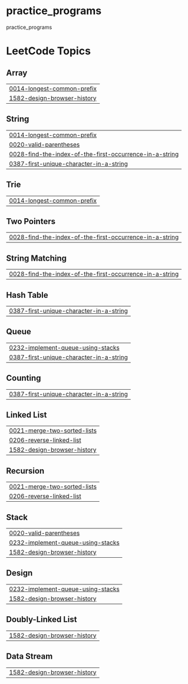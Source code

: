 # practice_programs
practice_programs

<!---LeetCode Topics Start-->
# LeetCode Topics
## Array
|  |
| ------- |
| [0014-longest-common-prefix](https://github.com/brijeshranpariya/practice_programs/tree/master/0014-longest-common-prefix) |
| [1582-design-browser-history](https://github.com/brijeshranpariya/practice_programs/tree/master/1582-design-browser-history) |
## String
|  |
| ------- |
| [0014-longest-common-prefix](https://github.com/brijeshranpariya/practice_programs/tree/master/0014-longest-common-prefix) |
| [0020-valid-parentheses](https://github.com/brijeshranpariya/practice_programs/tree/master/0020-valid-parentheses) |
| [0028-find-the-index-of-the-first-occurrence-in-a-string](https://github.com/brijeshranpariya/practice_programs/tree/master/0028-find-the-index-of-the-first-occurrence-in-a-string) |
| [0387-first-unique-character-in-a-string](https://github.com/brijeshranpariya/practice_programs/tree/master/0387-first-unique-character-in-a-string) |
## Trie
|  |
| ------- |
| [0014-longest-common-prefix](https://github.com/brijeshranpariya/practice_programs/tree/master/0014-longest-common-prefix) |
## Two Pointers
|  |
| ------- |
| [0028-find-the-index-of-the-first-occurrence-in-a-string](https://github.com/brijeshranpariya/practice_programs/tree/master/0028-find-the-index-of-the-first-occurrence-in-a-string) |
## String Matching
|  |
| ------- |
| [0028-find-the-index-of-the-first-occurrence-in-a-string](https://github.com/brijeshranpariya/practice_programs/tree/master/0028-find-the-index-of-the-first-occurrence-in-a-string) |
## Hash Table
|  |
| ------- |
| [0387-first-unique-character-in-a-string](https://github.com/brijeshranpariya/practice_programs/tree/master/0387-first-unique-character-in-a-string) |
## Queue
|  |
| ------- |
| [0232-implement-queue-using-stacks](https://github.com/brijeshranpariya/practice_programs/tree/master/0232-implement-queue-using-stacks) |
| [0387-first-unique-character-in-a-string](https://github.com/brijeshranpariya/practice_programs/tree/master/0387-first-unique-character-in-a-string) |
## Counting
|  |
| ------- |
| [0387-first-unique-character-in-a-string](https://github.com/brijeshranpariya/practice_programs/tree/master/0387-first-unique-character-in-a-string) |
## Linked List
|  |
| ------- |
| [0021-merge-two-sorted-lists](https://github.com/brijeshranpariya/practice_programs/tree/master/0021-merge-two-sorted-lists) |
| [0206-reverse-linked-list](https://github.com/brijeshranpariya/practice_programs/tree/master/0206-reverse-linked-list) |
| [1582-design-browser-history](https://github.com/brijeshranpariya/practice_programs/tree/master/1582-design-browser-history) |
## Recursion
|  |
| ------- |
| [0021-merge-two-sorted-lists](https://github.com/brijeshranpariya/practice_programs/tree/master/0021-merge-two-sorted-lists) |
| [0206-reverse-linked-list](https://github.com/brijeshranpariya/practice_programs/tree/master/0206-reverse-linked-list) |
## Stack
|  |
| ------- |
| [0020-valid-parentheses](https://github.com/brijeshranpariya/practice_programs/tree/master/0020-valid-parentheses) |
| [0232-implement-queue-using-stacks](https://github.com/brijeshranpariya/practice_programs/tree/master/0232-implement-queue-using-stacks) |
| [1582-design-browser-history](https://github.com/brijeshranpariya/practice_programs/tree/master/1582-design-browser-history) |
## Design
|  |
| ------- |
| [0232-implement-queue-using-stacks](https://github.com/brijeshranpariya/practice_programs/tree/master/0232-implement-queue-using-stacks) |
| [1582-design-browser-history](https://github.com/brijeshranpariya/practice_programs/tree/master/1582-design-browser-history) |
## Doubly-Linked List
|  |
| ------- |
| [1582-design-browser-history](https://github.com/brijeshranpariya/practice_programs/tree/master/1582-design-browser-history) |
## Data Stream
|  |
| ------- |
| [1582-design-browser-history](https://github.com/brijeshranpariya/practice_programs/tree/master/1582-design-browser-history) |
<!---LeetCode Topics End-->